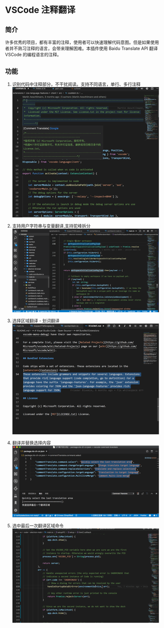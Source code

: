 # VSCode 注释翻译

## 简介

许多优秀的项目，都有丰富的注释，使用者可以快速理解代码意图。但是如果使用者并不熟习注释的语言，会带来理解困难。本插件使用 Baidu Translate API 翻译 VSCode 的编程语言的注释。

## 功能
1. 识别代码中注释部分，不干扰阅读。支持不同语言，单行、多行注释
![Introduction](doc/image/cn/Introduction.gif)

2. 支持用户字符串与变量翻译,支持驼峰拆分
![Introduction](doc/image/cn/variable.gif)

3. 选择区域翻译 - 划词翻译
![Introduction](doc/image/cn/selection.gif)

4. 翻译并替换选择内容
![Introduction](doc/image/translate-selections.gif)

5. 选中最后一次翻译区域命令
![Introduction](doc/image/cn/select.gif)
